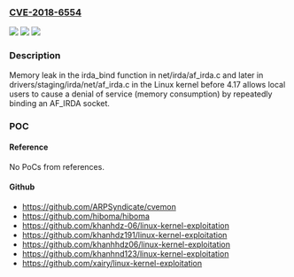 ### [CVE-2018-6554](https://cve.mitre.org/cgi-bin/cvename.cgi?name=CVE-2018-6554)
![](https://img.shields.io/static/v1?label=Product&message=Linux%20Kernel&color=blue)
![](https://img.shields.io/static/v1?label=Version&message=n%2Fa&color=blue)
![](https://img.shields.io/static/v1?label=Vulnerability&message=CWE-400%3A%20Uncontrolled%20Resource%20Consumption%20('Resource%20Exhaustion')&color=brighgreen)

### Description

Memory leak in the irda_bind function in net/irda/af_irda.c and later in drivers/staging/irda/net/af_irda.c in the Linux kernel before 4.17 allows local users to cause a denial of service (memory consumption) by repeatedly binding an AF_IRDA socket.

### POC

#### Reference
No PoCs from references.

#### Github
- https://github.com/ARPSyndicate/cvemon
- https://github.com/hiboma/hiboma
- https://github.com/khanhdz-06/linux-kernel-exploitation
- https://github.com/khanhdz191/linux-kernel-exploitation
- https://github.com/khanhhdz06/linux-kernel-exploitation
- https://github.com/khanhnd123/linux-kernel-exploitation
- https://github.com/xairy/linux-kernel-exploitation

